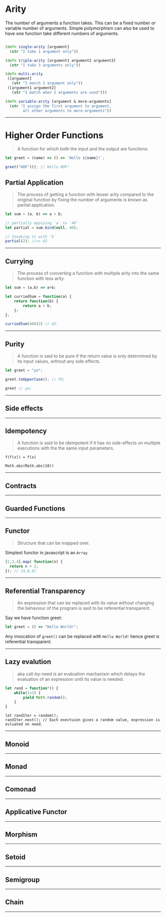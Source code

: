 # Arity

  The number of arguments a function takes.  This can be a fixed number or variable number of arguments.  Simple polymorphism can also be used to have one function take different numbers of arguments.

```clojure

(defn single-arity [argument]
  (str "I take 1 argument only"))

(defn triple-arity [argument1 argument2 argument3]
  (str "I take 3 arguments only"))

(defn multi-arity
 ([argument]
   (str "I match 1 argument only"))
 ([argument1 argument2]
   (str "I match when 2 arguments are used")))

(defn variable-arity [argument & more-arguments]
  (str "I assign the first argument to argument,
        all other arguments to more-arguments"))
```
---

# Higher Order Functions
> A function for which both the input and the output are functions.

```js
let greet = (name) => () => `Hello ${name}!`;
```

```js
greet("HOF")(); // Hello HOF!
```

## Partial Application
> The process of getting a function with lesser arity compared to the original
function by fixing the number of arguments is known as partial application.

```js
let sum = (a, b) => a + b;

// partially applying `a` to `40`
let partial = sum.bind(null, 40);

// Invoking it with `b`
partial(2); //=> 42
```

---

## Currying
> The process of converting a function with multiple arity into the same function with less arity.

```js
let sum = (a,b) => a+b;

let curriedSum = function(a) {
    return function(b) {
        return a + b;
    };
};

curriedSum(40)(2) // 42.
```

---

## Purity
> A function is said to be pure if the return value is only determined by its
input values, without any side effects.

```js
let greet = "yo";

greet.toUpperCase(); // YO;

greet // yo;
```
---

## Side effects

---

## Idempotency
> A function is said to be idempotent if it has no side-effects on multiple
executions with the the same input parameters.

`f(f(x)) = f(x)`

`Math.abs(Math.abs(10))`

---

## Contracts

---

## Guarded Functions

---


## Functor
> Structure that can be mapped over.

Simplest functor in javascript is an `Array`

```js
[2,3,4].map( function(n) {
  return n + 2;
}); // [4,6,8]
```
---

## Referential Transparency

> An expression that can be replaced with its value without changing the
behaviour of the program is said to be referential transparent.

Say we have function greet:

```js
let greet = () => "Hello World!";
```

Any invocation of `greet()` can be replaced with `Hello World!` hence greet is
referential transparent.

---

## Lazy evalution
> aka call-by-need is an evaluation machanism which delays the evaluation of an expression until its value is needed.

```js
let rand = function*() {
    while(1<2) {
        yield Math.random();
    }
}
```
```
let randIter = random();
randIter.next(); // Each exectuion gives a random value, expression is evluated on need.
```
---

## Monoid

---

## Monad

---

## Comonad
---

## Applicative Functor

---


## Morphism

---

## Setoid

---

## Semigroup

---

## Chain
---
